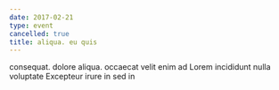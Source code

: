 ```yaml
---
date: 2017-02-21
type: event
cancelled: true
title: aliqua. eu quis
---
```

consequat. dolore aliqua. occaecat velit enim ad Lorem incididunt nulla voluptate Excepteur irure in sed in